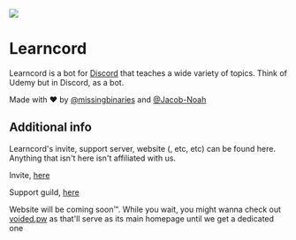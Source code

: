 ![](https://imgur.com/jfVhVNd.png)

# Learncord

Learncord is a bot for [Discord](https://discord.com) that teaches a wide variety of topics. Think of Udemy but in Discord, as a bot.

Made with ❤ by [@missingbinaries](https://github.com/missingbinaries) and [@Jacob-Noah](https://github.com/Jacob-Noah)

## Additional info

Learncord's invite, support server, website (, etc, etc) can be found here. Anything that isn't here isn't affiliated with us.

Invite, [here](https://discordapp.com/api/oauth2/authorize?client_id=482545581600931851&permissions=0&scope=bot)

Support guild, [here](https://discord.gg/9Qu7aXe)

Website will be coming soon:tm:. While you wait, you might wanna check out [voided.pw](https://voided.pw) as that'll serve as its main homepage until we get a dedicated one